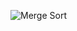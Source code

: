 ![Merge Sort](https://user-images.githubusercontent.com/97829483/177225335-6dacfd7b-d065-45bc-b5a2-2648a6f67848.png)
